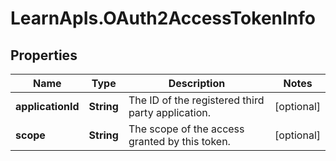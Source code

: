 # LearnApIs.OAuth2AccessTokenInfo

## Properties
Name | Type | Description | Notes
------------ | ------------- | ------------- | -------------
**applicationId** | **String** | The ID of the registered third party application. | [optional] 
**scope** | **String** | The scope of the access granted by this token. | [optional] 
